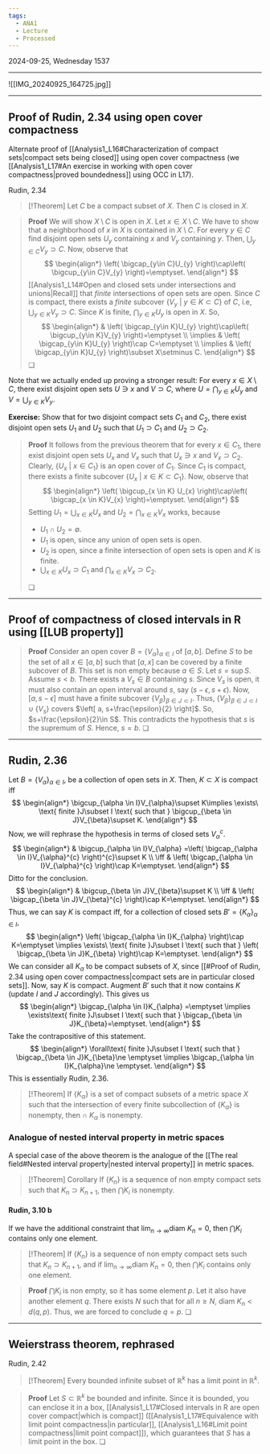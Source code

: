 ```yaml
---
tags:
  - ANA1
  - Lecture
  - Processed
---
```

2024-09-25, Wednesday
1537

---
![[IMG_20240925_164725.jpg]]

---
## Proof of Rudin, 2.34 using open cover compactness

Alternate proof of [[Analysis1_L16#Characterization of compact sets|compact sets being closed]] using open cover compactness (we [[Analysis1_L17#An exercise in working with open cover compactness|proved boundedness]] using OCC in L17). 

Rudin, 2.34

>[!Theorem]
>Let $C$ be a compact subset of $X$. Then $C$ is closed in $X$.

>**Proof**
>We will show $X\setminus C$ is open in $X$. Let $x \in X\setminus C$. We have to show that a neighborhood of $x$ in $X$ is contained in $X\setminus C$. For every $y\in C$ find disjoint open sets $U_{y}$ containing $x$ and $V_{y}$ containing $y$. Then, $\bigcup_{y \in C}V_{y}\supset C$. Now, observe that
>$$
>\begin{align*}
>\left( \bigcap_{y\in C}U_{y} \right)\cap\left( \bigcup_{y\in C}V_{y} \right)=\emptyset.
>\end{align*}
>$$
>[[Analysis1_L14#Open and closed sets under intersections and unions|Recall]] that *finite* intersections of open sets are open. Since $C$ is compact, there exists a *finite* subcover $\{ V_{y}\ |\ y\in K\subset C \}$ of $C$, i.e, $\bigcup_{y\in K}V_{y}\supset C$. Since $K$ is finite, $\bigcap_{y\in K}U_{y}$ is open in $X$. So, 
>$$
>\begin{align*}
> & \left( \bigcap_{y\in K}U_{y} \right)\cap\left( \bigcup_{y\in K}V_{y} \right)=\emptyset \\
>\implies  & \left( \bigcap_{y\in K}U_{y} \right)\cap C=\emptyset  \\
>\implies  & \left( \bigcap_{y\in K}U_{y} \right)\subset X\setminus C.
>\end{align*}
>$$
>❏

Note that we actually ended up proving a stronger result: For every $x \in X\setminus C$, there exist disjoint open sets $U\ni x$ and $V\supset C$, where $U=\bigcap_{y\in K}U_{y}$ and $V=\bigcup_{y\in K}V_{y}$.  

**Exercise:** Show that for two disjoint compact sets $C_{1}$ and $C_{2}$, there exist disjoint open sets $U_{1}$ and $U_{2}$ such that $U_{1}\supset C_{1}$ and $U_{2} \supset C_{2}$. 

>**Proof**
>It follows from the previous theorem that for every $x \in C_{1}$, there exist disjoint open sets $U_{x}$ and $V_{x}$ such that $U_{x}\ni x$ and $V_{x}\supset C_{2}$. Clearly, $\{ U_{x}\ |\ x \in C_{1} \}$ is an open cover of $C_{1}$. Since $C_{1}$ is compact, there exists a finite subcover $\{ U_{x}\ |\ x \in K\subset C_{1} \}$. Now, observe that
>$$
>\begin{align*}
>\left( \bigcup_{x \in K} U_{x} \right)\cap\left( \bigcap_{x \in K}V_{x} \right)=\emptyset.
>\end{align*}
>$$
>Setting $U_{1}=\bigcup_{x \in K}U_{x}$ and $U_{2}=\bigcap_{x \in K}V_{x}$ works, because
>- $U_{1}\cap U_{2}=\emptyset$.
>- $U_{1}$ is open, since any union of open sets is open.
>- $U_{2}$ is open, since a finite intersection of open sets is open and $K$ is finite.
>- $\bigcup_{x \in K}U_{x}\supset C_{1}$ and $\bigcap_{x \in K}V_{x}\supset C_{2}$.
>
>❏

---
## Proof of compactness of closed intervals in R using [[LUB property]]

>**Proof**
>Consider an open cover $B=\{ V_{\alpha} \}_{\alpha \in I}$ of $[a, b]$. Define $S$ to be the set of all $x\in [a, b]$ such that $[a, x]$ can be covered by a finite subcover of $B$. This set is non empty because $a\in S$. Let $s=\sup S$. Assume $s<b$. There exists a $V_{s}\in B$ containing $s$. Since $V_{s}$ is open, it must also contain an open interval around $s$, say $(s-\epsilon, s+\epsilon)$. Now, $[a, s-\epsilon]$ must have a finite subcover $\{ V_{\beta} \}_{\beta \in J\subset I}$. Thus, $\{ V_{\beta} \}_{\beta\in J\subset I}\cup \{ V_{s} \}$ covers $\left[ a, s+\frac{\epsilon}{2} \right]$. So, $s+\frac{\epsilon}{2}\in S$. This contradicts the hypothesis that $s$ is the supremum of $S$. Hence, $s= b$. ❏ 

---
## Rudin, 2.36

Let $B=\{ V_{\alpha} \}_{\alpha \in I}$, be a collection of open sets in $X$. Then,  $K\subset X$ is compact iff
$$
\begin{align*}
\bigcup_{\alpha \in I}V_{\alpha}\supset K\implies \exists\ \text{ finite }J\subset I \text{ such that } \bigcup_{\beta \in J}V_{\beta}\supset K.
\end{align*}
$$
Now, we will rephrase the hypothesis in terms of closed sets $V_{\alpha}^{c}$. 
$$
\begin{align*}
 & \bigcup_{\alpha \in I}V_{\alpha} =\left( \bigcap_{\alpha \in I}V_{\alpha}^{c} \right)^{c}\supset K \\
\iff  & \left( \bigcap_{\alpha \in I}V_{\alpha}^{c} \right)\cap K=\emptyset.
\end{align*}
$$
Ditto for the conclusion.
$$
\begin{align*}
 & \bigcup_{\beta \in J}V_{\beta}\supset K \\
\iff  & \left( \bigcap_{\beta \in J}V_{\beta}^{c} \right)\cap K=\emptyset.
\end{align*}
$$
Thus, we can say $K$ is compact iff, for a collection of closed sets $B'=\{ K_{\alpha} \}_{\alpha\in I}$, 
$$
\begin{align*}
\left( \bigcap_{\alpha \in I}K_{\alpha} \right)\cap K=\emptyset \implies \exists\ \text{ finite }J\subset I \text{ such that } \left( \bigcap_{\beta \in J}K_{\beta} \right)\cap K=\emptyset.
\end{align*}
$$
We can consider all $K_{\alpha}$ to be compact subsets of $X$, since [[#Proof of Rudin, 2.34 using open cover compactness|compact sets are in particular closed sets]]. Now, say $K$ is compact. Augment $B'$ such that it now contains $K$ (update $I$ and $J$ accordingly). This gives us
$$
\begin{align*}
 \bigcap_{\alpha \in I}K_{\alpha} =\emptyset \implies \exists\text{ finite }J\subset I \text{ such that } \bigcap_{\beta \in J}K_{\beta}=\emptyset.
\end{align*}
$$
Take the contrapositive of this statement.
$$
\begin{align*}
\forall\text{ finite }J\subset I \text{ such that } \bigcap_{\beta \in J}K_{\beta}\ne \emptyset \implies \bigcap_{\alpha \in I}K_{\alpha}\ne \emptyset.
\end{align*}
$$
This is essentially Rudin, 2.36.

>[!Theorem]
>If $\{ K_{\alpha} \}$ is a set of compact subsets of a metric space $X$ such that the intersection of every finite subcollection of $\{ K_{\alpha} \}$ is nonempty, then $\cap \ K_{\alpha}$ is nonempty.

### Analogue of nested interval property in metric spaces

A special case of the above theorem is the analogue of the [[The real field#Nested interval property|nested interval property]] in metric spaces.

>[!Theorem] Corollary
>If $\{ K_{n} \}$ is a sequence of non empty compact sets such that $K_{n} \supset K_{n+1}$, then $\bigcap K_{i}$ is nonempty.
>

#### Rudin, 3.10 b

If we have the additional constraint that $\lim_{ n \to \infty }\text{diam } K_{n}=0$, then $\bigcap K_{i}$ contains only one element.

>[!Theorem]
>If $\{ K_{n} \}$ is a sequence of non empty compact sets such that $K_{n} \supset K_{n+1}$, and if  $\lim_{ n \to \infty }\text{diam } K_{n}=0$, then $\bigcap K_{i}$ contains only one element.

>**Proof**
>$\bigcap K_{i}$ is non empty, so it has some element $p$. Let it also have another element $q$. There exists $N$ such that for all $n\ge N$, $\text{diam }K_{n}<d(q, p)$. Thus, we are forced to conclude $q=p$. ❏

---
## Weierstrass theorem, rephrased

Rudin, 2.42

>[!Theorem]
>Every bounded infinite subset of $\mathbb{R}^{k}$ has a limit point in $\mathbb{R}^{k}$.

>**Proof**
>Let $S\subset \mathbb{R}^{k}$ be bounded and infinite. Since it is bounded, you can enclose it in a box, [[Analysis1_L17#Closed intervals in R are open cover compact|which is compact]] ([[Analysis1_L17#Equivalence with limit point compactness|in particular]], [[Analysis1_L16#Limit point compactness|limit point compact]]), which guarantees that $S$ has a limit point in the box. ❏


